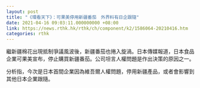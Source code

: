 ```yaml
---
layout: post
title: "《環看天下》：可果美停用新疆番茄　外界料有日企跟隨"
date: 2021-04-16 09:03:11.000000000 +08:00
link: https://news.rthk.hk/rthk/ch/component/k2/1586064-20210416.htm
categories: rthk
---
```


繼新疆棉花出現抵制爭議風波後，新疆番茄也捲入旋渦。日本傳媒報道，日本食品企業可果美宣布，停止購買新疆番茄。公司坦言人權問題是作出決策的原因之一。

分析指，今次是日本首間企業因為維吾爾人權問題，停用新疆產品，或者會影響到其他日本企業跟隨。
